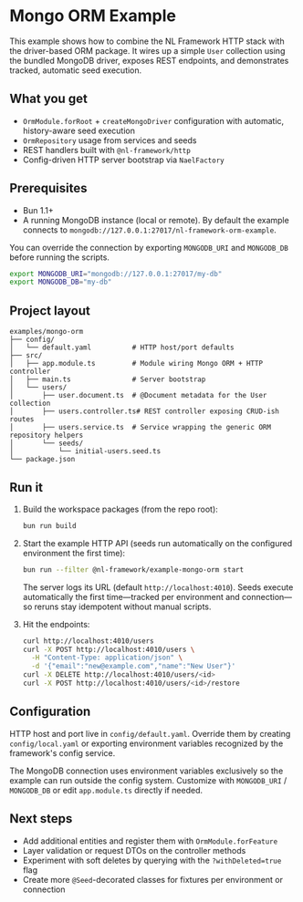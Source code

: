 # Mongo ORM Example

This example shows how to combine the NL Framework HTTP stack with the driver-based ORM package. It wires up a simple `User` collection using the bundled MongoDB driver, exposes REST endpoints, and demonstrates tracked, automatic seed execution.

## What you get

- `OrmModule.forRoot` + `createMongoDriver` configuration with automatic, history-aware seed execution
- `OrmRepository` usage from services and seeds
- REST handlers built with `@nl-framework/http`
- Config-driven HTTP server bootstrap via `NaelFactory`

## Prerequisites

- Bun 1.1+
- A running MongoDB instance (local or remote). By default the example connects to `mongodb://127.0.0.1:27017/nl-framework-orm-example`.

You can override the connection by exporting `MONGODB_URI` and `MONGODB_DB` before running the scripts.

```bash
export MONGODB_URI="mongodb://127.0.0.1:27017/my-db"
export MONGODB_DB="my-db"
```

## Project layout

```
examples/mongo-orm
├── config/
│   └── default.yaml          # HTTP host/port defaults
├── src/
│   ├── app.module.ts         # Module wiring Mongo ORM + HTTP controller
│   ├── main.ts               # Server bootstrap
│   └── users/
│       ├── user.document.ts  # @Document metadata for the User collection
│       ├── users.controller.ts# REST controller exposing CRUD-ish routes
│       ├── users.service.ts  # Service wrapping the generic ORM repository helpers
│       └── seeds/
│           └── initial-users.seed.ts
└── package.json
```

## Run it

1. Build the workspace packages (from the repo root):

   ```bash
   bun run build
   ```

2. Start the example HTTP API (seeds run automatically on the configured environment the first time):

   ```bash
   bun run --filter @nl-framework/example-mongo-orm start
   ```

   The server logs its URL (default `http://localhost:4010`). Seeds execute automatically the first time—tracked per environment and connection—so reruns stay idempotent without manual scripts.

3. Hit the endpoints:

   ```bash
   curl http://localhost:4010/users
   curl -X POST http://localhost:4010/users \
     -H "Content-Type: application/json" \
     -d '{"email":"new@example.com","name":"New User"}'
   curl -X DELETE http://localhost:4010/users/<id>
   curl -X POST http://localhost:4010/users/<id>/restore
   ```

## Configuration

HTTP host and port live in `config/default.yaml`. Override them by creating `config/local.yaml` or exporting environment variables recognized by the framework's config service.

The MongoDB connection uses environment variables exclusively so the example can run outside the config system. Customize with `MONGODB_URI` / `MONGODB_DB` or edit `app.module.ts` directly if needed.

## Next steps

- Add additional entities and register them with `OrmModule.forFeature`
- Layer validation or request DTOs on the controller methods
- Experiment with soft deletes by querying with the `?withDeleted=true` flag
- Create more `@Seed`-decorated classes for fixtures per environment or connection
